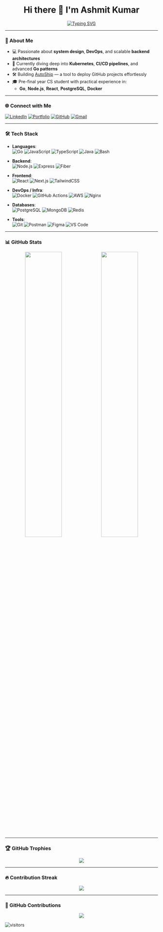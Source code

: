 <h1 align="center">Hi there 👋 I'm Ashmit Kumar</h1>

<p align="center">
  <a href="https://git.io/typing-svg">
    <img src="https://readme-typing-svg.demolab.com?font=Fira+Code&pause=1000&color=00F7FF&center=true&width=600&lines=DevOps+Practitioner;Backend+Engineer;Full+Stack+Developer&fontSize=32" alt="Typing SVG" />
  </a>
</p>

---

### 🚀 About Me

- 💻 Passionate about **system design**, **DevOps**, and scalable **backend architectures**
- 🌱 Currently diving deep into **Kubernetes**, **CI/CD pipelines**, and advanced **Go patterns**
- 🛠️ Building [AutoShip](https://github.com/Ashmit-Kumar/Auto-Ship) — a tool to deploy GitHub projects effortlessly
- 🎓 Pre-final year CS student with practical experience in:
  - **Go**, **Node.js**, **React**, **PostgreSQL**, **Docker**

---

### 🌐 Connect with Me

[![LinkedIn](https://img.shields.io/badge/LinkedIn-blue?style=flat&logo=linkedin)](https://www.linkedin.com/in/ashmitkumar1020/)
[![Portfolio](https://img.shields.io/badge/Portfolio-%23000000.svg?style=flat&logo=firefox&logoColor=white)](https://ashmitkumar.vercel.app/)
[![GitHub](https://img.shields.io/badge/GitHub-%23121011.svg?style=flat&logo=github&logoColor=white)](https://github.com/Ashmit-Kumar)
[![Gmail](https://img.shields.io/badge/Gmail-red?style=flat&logo=gmail&logoColor=white)](mailto:ashmitkumar1020@gmail.com)

---

### 🛠️ Tech Stack

- **Languages**:  
  ![Go](https://img.shields.io/badge/-Go-00ADD8?style=flat&logo=go&logoColor=white)
  ![JavaScript](https://img.shields.io/badge/-JavaScript-F7DF1E?style=flat&logo=javascript&logoColor=black)
  ![TypeScript](https://img.shields.io/badge/-TypeScript-3178C6?style=flat&logo=typescript&logoColor=white)
  ![Java](https://img.shields.io/badge/-Java-007396?style=flat&logo=java&logoColor=white)
  ![Bash](https://img.shields.io/badge/-Bash-4EAA25?style=flat&logo=gnubash&logoColor=white)

- **Backend**:  
  ![Node.js](https://img.shields.io/badge/-Node.js-339933?style=flat&logo=nodedotjs&logoColor=white)
  ![Express](https://img.shields.io/badge/-Express-000000?style=flat&logo=express&logoColor=white)
  ![Fiber](https://img.shields.io/badge/-Fiber-00c7b7?style=flat&logo=fiber&logoColor=white)

- **Frontend**:  
  ![React](https://img.shields.io/badge/-React-61DAFB?style=flat&logo=react&logoColor=black)
  ![Next.js](https://img.shields.io/badge/-Next.js-000000?style=flat&logo=nextdotjs&logoColor=white)
  ![TailwindCSS](https://img.shields.io/badge/-TailwindCSS-38B2AC?style=flat&logo=tailwindcss&logoColor=white)

- **DevOps / Infra**:  
  ![Docker](https://img.shields.io/badge/-Docker-2496ED?style=flat&logo=docker&logoColor=white)
  ![GitHub Actions](https://img.shields.io/badge/-GitHub%20Actions-2088FF?style=flat&logo=githubactions&logoColor=white)
  ![AWS](https://img.shields.io/badge/-AWS-232F3E?style=flat&logo=amazonaws&logoColor=white)
  ![Nginx](https://img.shields.io/badge/-Nginx-009639?style=flat&logo=nginx&logoColor=white)

- **Databases**:  
  ![PostgreSQL](https://img.shields.io/badge/-PostgreSQL-336791?style=flat&logo=postgresql&logoColor=white)
  ![MongoDB](https://img.shields.io/badge/-MongoDB-47A248?style=flat&logo=mongodb&logoColor=white)
  ![Redis](https://img.shields.io/badge/-Redis-DC382D?style=flat&logo=redis&logoColor=white)

- **Tools**:  
  ![Git](https://img.shields.io/badge/-Git-F05032?style=flat&logo=git&logoColor=white)
  ![Postman](https://img.shields.io/badge/-Postman-FF6C37?style=flat&logo=postman&logoColor=white)
  ![Figma](https://img.shields.io/badge/-Figma-F24E1E?style=flat&logo=figma&logoColor=white)
  ![VS Code](https://img.shields.io/badge/-VSCode-007ACC?style=flat&logo=visualstudiocode&logoColor=white)

---

### 📊 GitHub Stats

<div align="center">
  <img src="https://github-readme-stats.vercel.app/api?username=Ashmit-Kumar&show_icons=true&theme=radical&include_all_commits=true&count_private=true&hide_border=false" width="49%" />
  <img src="https://github-readme-stats.vercel.app/api/top-langs/?username=Ashmit-Kumar&layout=compact&theme=radical&hide_border=false" width="49%" />
</div>


---

### 🏆 GitHub Trophies

<p align="center">
  <img src="https://github-profile-trophy.vercel.app/?username=Ashmit-Kumar&theme=radical&no-frame=true&row=1&column=7&margin-w=10" />
</p>

---

### 🔥 Contribution Streak

<p align="center">
  <img src="https://github-readme-streak-stats.herokuapp.com?user=Ashmit-Kumar&theme=radical&hide_border=false" />
</p>

---

### 📅 GitHub Contributions

<p align="center">
  <img src="https://github-readme-activity-graph.vercel.app/graph?username=Ashmit-Kumar&theme=radical" />
</p>


![visitors](https://visitor-badge.laobi.icu/badge?page_id=Ashmit-Kumar.Ashmit-Kumar)
